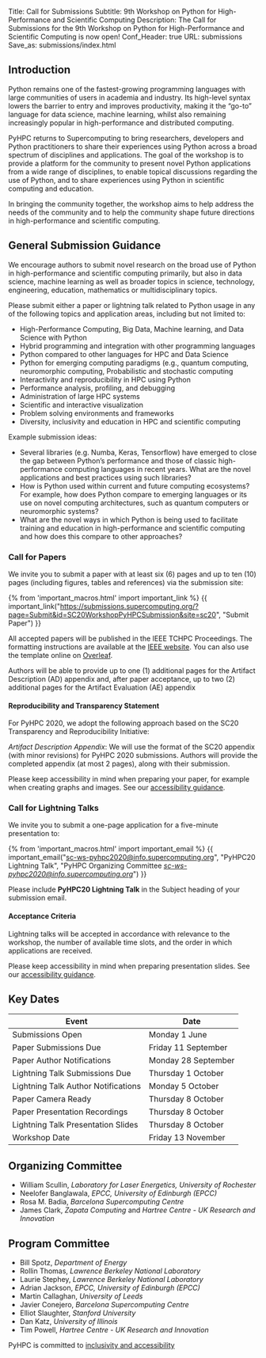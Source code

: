 Title: Call for Submissions
Subtitle: 9th Workshop on Python for High-Performance and Scientific Computing
Description: The Call for Submissions for the 9th Workshop on Python for High-Performance and Scientific Computing is now open!
Conf_Header: true
URL: submissions
Save_as: submissions/index.html

## Introduction

Python remains one of the fastest-growing programming languages with large communities of users in academia and industry. Its high-level syntax lowers the barrier to entry and improves productivity, making it the “go-to” language for data science, machine learning, whilst also remaining increasingly popular in high-performance and distributed computing.

PyHPC returns to Supercomputing to bring researchers, developers and Python practitioners to share their experiences using Python across a broad spectrum of disciplines and applications. The goal of the workshop is to provide a platform for the community to present novel Python applications from a wide range of disciplines, to enable topical discussions regarding the use of Python, and to share experiences using Python in scientific computing and education.

In bringing the community together, the workshop aims to help address the needs of the community and to help the community shape future directions in high-performance and scientific computing.

## General Submission Guidance

We encourage authors to submit novel research on the broad use of Python in high-performance and scientific computing primarily, but also in data science, machine learning as well as broader topics in science, technology, engineering, education, mathematics or multidisciplinary topics.

Please submit either a paper or lightning talk related to Python usage in any of the following topics and application areas, including but not limited to:

 * High-Performance Computing, Big Data, Machine learning, and Data Science with Python
 * Hybrid programming and integration with other programming languages
 * Python compared to other languages for HPC and Data Science
 * Python for emerging computing paradigms (e.g., quantum computing, neuromorphic computing, Probabilistic and stochastic computing
 * Interactivity and reproducibility in HPC using Python
 * Performance analysis, profiling, and debugging
 * Administration of large HPC systems
 * Scientific and interactive visualization
 * Problem solving environments and frameworks
 * Diversity, inclusivity and education in HPC and scientific computing


Example submission ideas:

 * Several libraries (e.g. Numba, Keras, Tensorflow) have emerged to close the gap between Python’s performance and those of classic high-performance computing languages in recent years. What are the novel applications and best practices using such libraries? 
 * How is Python used within current and future computing ecosystems? For example, how does Python compare to emerging languages or its use on novel computing architectures, such as quantum computers or neuromorphic systems?
 * What are the novel ways in which Python is being used to facilitate training and education in high-performance and scientific computing and how does this compare to other approaches?


### Call for Papers

We invite you to submit a paper with at least six (6) pages and up to ten (10) pages (including figures, tables and references) via the submission site:

{% from 'important_macros.html' import important_link %}
{{ important_link("https://submissions.supercomputing.org/?page=Submit&id=SC20WorkshopPyHPCSubmission&site=sc20", "Submit Paper") }}

All accepted papers will be published in the IEEE TCHPC Proceedings. The formatting instructions are available at the [IEEE website](http://www.ieee.org/conferences_events/conferences/publishing/templates.html). You can also use the template online on [Overleaf](https://www.overleaf.com/latex/templates/ieee-demo-template-for-computer-society-conferences/hzzszpqfkqky).

Authors will be able to provide up to one (1) additional pages for the Artifact Description (AD) appendix and, after paper acceptance, up to two (2) additional pages for the Artifact Evaluation (AE) appendix

#### Reproducibility and Transparency Statement
For PyHPC 2020, we adopt the following approach based on the SC20 Transparency and Reproducibility Initiative:

*Artifact Description Appendix*: We will use the format of the SC20 appendix (with minor revisions) for PyHPC 2020 submissions. Authors will provide the completed appendix (at most 2 pages), along with their submission.

Please keep accessibility in mind when preparing your paper, for example when creating graphs and images. See our [accessibility guidance](/accessibility_guidance).

### Call for Lightning Talks
We invite you to submit a one-page application for a five-minute presentation to:

{% from 'important_macros.html' import important_email %}
{{ important_email("sc-ws-pyhpc2020@info.supercomputing.org", "PyHPC20 Lightning Talk", "PyHPC Organizing Committee *sc-ws-pyhpc2020@info.supercomputing.org*") }}

Please include **PyHPC20 Lightning Talk** in the Subject heading of your submission email.

#### Acceptance Criteria
Lightning talks will be accepted in accordance with relevance to the workshop, the number of available time slots, and the order in which applications are received.

Please keep accessibility in mind when preparing presentation slides. See our [accessibility guidance](/accessibility_guidance).

## Key Dates
| Event                               | Date                |
| ----------------------------------- | ------------------- |
| Submissions Open                    | Monday 1 June       |
| Paper Submissions Due               | Friday 11 September |
| Paper Author Notifications          | Monday 28 September |
| Lightning Talk Submissions Due      | Thursday 1 October  |
| Lightning Talk Author Notifications | Monday 5 October    |
| Paper Camera Ready                  | Thursday 8 October  |
| Paper Presentation Recordings       | Thursday 8 October  |
| Lightning Talk Presentation Slides  | Thursday 8 October  |
| Workshop Date                       | Friday 13 November  |

## Organizing Committee

* William Scullin, *Laboratory for Laser Energetics, University of Rochester*
* Neelofer Banglawala, *EPCC, University of Edinburgh (EPCC)*
* Rosa M. Badia, *Barcelona Supercomputing Centre*
* James Clark, *Zapata Computing* and *Hartree Centre - UK Research and Innovation*

## Program Committee

* Bill Spotz, *Department of Energy*
* Rollin Thomas, *Lawrence Berkeley National Laboratory*
* Laurie Stephey, *Lawrence Berkeley National Laboratory*
* Adrian Jackson, *EPCC, University of Edinburgh (EPCC)*
* Martin Callaghan, *University of Leeds*
* Javier Conejero, *Barcelona Supercomputing Centre*
* Elliot Slaughter, *Stanford University*
* Dan Katz, *University of Illinois*
* Tim Powell, *Hartree Centre - UK Research and Innovation*

PyHPC is committed to [inclusivity and accessibility](/inclusivity_statement)
